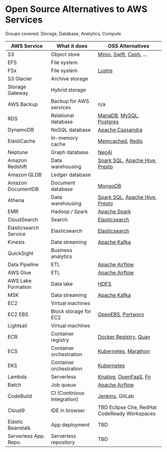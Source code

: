 # Open Source Alternatives to AWS Services

Groups covered: Storage, Database, Analytics, Compute

AWS Service             | What it does              | OSS Alternatives
------------------------|---------------------------|-----------------
S3                      | Object store              | [Minio](https://min.io/), [Swift](https://launchpad.net/swift), [Ceph](https://ceph.io/), ...
EFS                     | File system
FSx                     | File system               | [Lustre](http://lustre.org/)
S3 Glacier              | Archive storage
Storage Gateway         | Hybrid storage            |
AWS Backup              | Backup for AWS services   | n/a
RDS                     | Relational database       | [MariaDB](https://mariadb.org/), [MySQL](https://www.mysql.com/), [Postgres](https://www.postgresql.org/)
DynamoDB                | NoSQL database            | [Apache Cassandra](https://cassandra.apache.org/)
ElastiCache             | In-memory cache           | [Memcached](https://www.memcached.org/), [Redis](https://redis.io/)
Neptune                 | Graph database            | [Neo4j](https://neo4j.com/)
Amazon Redshift         | Data warehousing          | [Spark SQL](https://spark.apache.org/sql/), [Apache Hive](https://hive.apache.org/), [Presto](https://prestodb.github.io/)
Amazon QLDB             | Ledger database
Amazon DocumentDB       | Document database         | [MongoDB](https://www.mongodb.com/)
Athena                  | Data warehousing          | [Spark SQL](https://spark.apache.org/sql/), [Apache Hive](https://hive.apache.org/), [Presto](https://prestodb.github.io/)
EMR                     | Hadoop / Spark            | [Apache Spark](https://spark.apache.org/)
CloudSearch             | Search                    | [Elasticsearch](https://www.elastic.co/products/elasticsearch)
Elasticsearch Service   | Elasticsearch             | [Elasticsearch](https://www.elastic.co/products/elasticsearch)
Kinesis                 | Data streaming            | [Apache Kafka](https://kafka.apache.org/)
QuickSight              | Business analytics
Data Pipeline           | ETL                       | [Apache Airflow](https://airflow.apache.org/)
AWS Glue                | ETL                       | [Apache Airflow](https://airflow.apache.org/)
AWS Lake Formation      | Data lake                 | [HDFS](http://hadoop.apache.org/docs/stable/hadoop-project-dist/hadoop-hdfs/HdfsUserGuide.html)
MSK                     | Data streaming            | [Apache Kafka](https://kafka.apache.org/)
EC2                     | Virtual machines
EC2 EBS                 | Block storage for EC2     | [OpenEBS](https://www.openebs.io/), [Portworx](https://github.com/portworx/px-dev)
Lightsail               | Virtual machines
ECR                     | Container registry        | [Docker Registry](https://github.com/docker/distribution), [Quay](https://quay.io/)
ECS                     | Container orchestration   | [Kubernetes](https://kubernetes.io/), [Marathon](https://mesosphere.github.io/marathon/)
EKS                     | Container orchestration   | [Kubernetes](https://kubernetes.io/)
Lambda                  | Serverless                | [Knative](https://knative.dev/), [OpenFaaS](https://www.openfaas.com/), [Fn](https://fnproject.io/)
Batch                   | Job queue                 | [Apache Airflow](https://airflow.apache.org/)
CodeBuild               | CI (Continious Integration) | [Jenkins](https://jenkins.io/), GitLab
Cloud9                  | IDE in browser            | TBD Eclipse Che, RedHat CodeReady Workspaces
Elastic Beanstalk       | App deployment            | TBD
Serverless App. Repo.   | Serverless repository     | TBD
